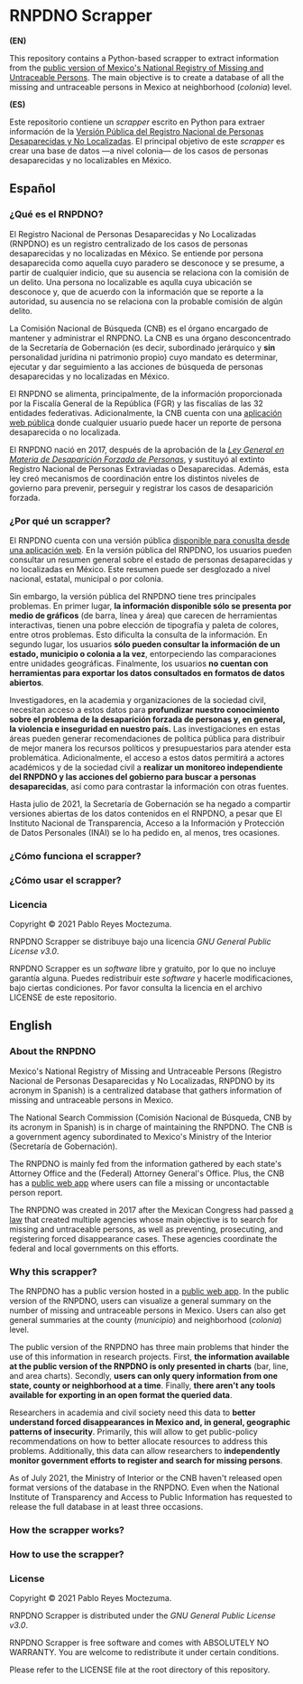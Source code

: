 # RNPDNO Scrapper

**(EN)**

This repository contains a Python-based scrapper to extract information from the [public version of Mexico's National Registry of Missing and Untraceable Persons](https://versionpublicarnpdno.segob.gob.mx). The main objective is to create a database of all the missing and untraceable persons in Mexico at neighborhood (_colonia_) level.

**(ES)**

Este repositorio contiene un _scrapper_ escrito en Python para extraer información de la [Versión Pública del Registro Nacional de Personas Desaparecidas y No Localizadas](https://versionpublicarnpdno.segob.gob.mx). El principal objetivo de este _scrapper_ es crear una base de datos —a nivel colonia— de los casos de personas desaparecidas y no localizables en México.

## Español

### ¿Qué es el RNPDNO?

El Registro Nacional de Personas Desaparecidas y No Localizadas (RNPDNO) es un registro centralizado de los casos de personas desaparecidas y no localizadas en México. Se entiende por persona desaparecida como aquella cuyo  paradero  se  desconoce  y  se  presume,  a  partir  de cualquier indicio, que su ausencia se relaciona con la comisión de un delito. Una persona no localizable es aqulla cuya ubicación se desconoce y, que de acuerdo con la información que se reporte a la autoridad, su ausencia no se relaciona con la probable comisión de algún delito.

La Comisión Nacional de Búsqueda (CNB) es el órgano encargado de mantener y administrar el RNPDNO. La CNB es una órgano desconcentrado de la Secretaría de Gobernación (es decir, subordinado jerárquico y **sin** personalidad jurídina ni patrimonio propio) cuyo mandato es determinar, ejecutar y dar seguimiento a las  acciones  de búsqueda  de personas desaparecidas y no localizadas en México.

El RNPDNO se alimenta, principalmente, de la información proporcionada por la Fiscalía General de la República (FGR) y las fiscalías de las 32 entidades federativas. Adicionalmente, la CNB cuenta con una [aplicación web pública](https://cnbreportadesaparecidos.segob.gob.mx) donde cualquier usuario puede hacer un reporte de persona desaparecida o no localizada.

El RNPDNO nació en 2017, después de la aprobación de la [_Ley General en Materia de Desaparición Forzada de Personas_](http://www.diputados.gob.mx/LeyesBiblio/pdf/LGMDFP_200521.pdf), y sustituyó al extinto Registro Nacional de Personas Extraviadas o Desaparecidas. Además, esta ley creó mecanismos de coordinación entre los distintos niveles de govierno para prevenir, perseguir y registrar los casos de desaparición forzada.

### ¿Por qué un scrapper?

El RNPDNO cuenta con una versión pública [disponible para conuslta desde una aplicación web](https://versionpublicarnpdno.segob.gob.mx). En la versión pública del RNPDNO, los usuarios pueden consultar un resumen general sobre el estado de personas desaparecidas y no localizadas en México. Este resumen puede ser desglozado a nivel nacional, estatal, municipal o por colonia.

Sin embargo, la versión pública del RNPDNO tiene tres principales problemas. En primer lugar, **la información disponible sólo se presenta por medio de gráficos** (de barra, línea y área) que carecen de herramientas interactivas, tienen una pobre elección de tipografía y paleta de colores, entre otros problemas. Esto dificulta la consulta de la información. En segundo lugar, los usuarios **sólo pueden consultar la información de un estado, municipio o colonia a la vez**, entorpeciendo las comparaciones entre unidades geográficas. Finalmente, los usuarios **no cuentan con herramientas para exportar los datos consultados en formatos de datos abiertos**. 

Investigadores, en la academia y organizaciones de la sociedad civil, necesitan acceso a estos datos para **profundizar nuestro conocimiento sobre el problema de la desaparición forzada de personas y, en general, la violencia e inseguridad en nuestro país.** Las investigaciones en estas áreas pueden generar recomendaciones de política pública para distribuir de mejor manera los recursos políticos y presupuestarios para atender esta problemática. Adicionalmente, el acceso a estos datos permitirá a actores académicos y de la sociedad civil a **realizar un monitoreo independiente del RNPDNO y las acciones del gobierno para buscar a personas desaparecidas**, así como para contrastar la información con otras fuentes. 

Hasta julio de 2021, la Secretaría de Gobernación se ha negado a compartir versiones abiertas de los datos contenidos en el RNPDNO, a pesar que El Instituto Nacional de Transparencia, Acceso a la Información y Protección de Datos Personales (INAI) se lo ha pedido en, al menos, tres ocasiones.

### ¿Cómo funciona el scrapper?

### ¿Cómo usar el scrapper?

### Licencia

Copyright © 2021 Pablo Reyes Moctezuma.

RNPDNO Scrapper se distribuye bajo una licencia _GNU General Public License v3.0_. 

RNPDNO Scrapper es un _software_ libre y gratuito, por lo que no incluye garantía alguna. Puedes redistribuir este _software_ y hacerle modificaciones, bajo ciertas condiciones. Por favor consulta la licencia en el archivo LICENSE de este repositorio.

## English

### About the RNPDNO

Mexico's National Registry of Missing and Untraceable Persons (Registro Nacional de Personas Desaparecidas y No Localizadas, RNPDNO by its acronym in Spanish) is a centralized database that gathers information of missing and untraceable persons in Mexico. 

The National Search Commission (Comisión Nacional de Búsqueda, CNB by its acronym in Spanish) is in charge of maintaining the RNPDNO. The CNB is a government agency subordinated to Mexico's Ministry of the Interior (Secretaría de Gobernación).

The RNPDNO is mainly fed from the information gathered by each state's Attorney Office and the (Federal) Attorney General's Office. Plus, the CNB has a [public web app](https://cnbreportadesaparecidos.segob.gob.mx) where users can file a missing or uncontactable person report. 

The RNPDNO was created in 2017 after the Mexican Congress had passed [a law](http://www.diputados.gob.mx/LeyesBiblio/pdf/LGMDFP_200521.pdf) that created multiple agencies whose main objective is to search for missing and untraceable persons, as well as preventing, prosecuting, and registering forced disappearance cases. These agencies coordinate the federal and local governments on this efforts.

### Why this scrapper?

The RNPDNO has a public version hosted in a [public web app](https://versionpublicarnpdno.segob.gob.mx). In the public version of the RNPDNO, users can visualize a general summary on the number of missing and untraceable persons in Mexico. Users can also get general summaries at the county (_municipio_) and neighborhood (_colonia_) level. 

The public version of the RNPDNO has three main problems that hinder the use of this information in research projects. First, **the information available at the public version of the RNPDNO is only presented in charts** (bar, line, and area charts). Secondly, **users can only query information from one state, county or neighborhood at a time**. Finally, **there aren't any tools available for exporting in an open format the queried data**.

Researchers in academia and civil society need this data to **better understand forced disappearances in Mexico and, in general, geographic patterns of insecurity**. Primarily, this will allow to get public-policy recommendations on how to better allocate resources to address this problems. Additionally, this data can allow researchers to **independently monitor government efforts to register and search for missing persons**.

As of July 2021, the Ministry of Interior or the CNB haven't released open format versions of the database in the RNPDNO. Even when the National Institute of Transparency and Access to Public Information has requested to release the full database in at least three occasions.

### How the scrapper works?

### How to use the scrapper?

### License

Copyright © 2021 Pablo Reyes Moctezuma.

RNPDNO Scrapper is distributed under the _GNU General Public License v3.0_. 

RNPDNO Scrapper is free software and comes with ABSOLUTELY NO WARRANTY. You are welcome to redistribute it under certain conditions.

Please refer to the LICENSE file at the root directory of this repository.
